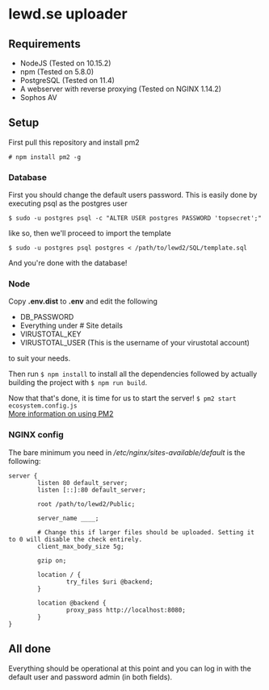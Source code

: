 # lewd.se uploader

## Requirements

* NodeJS (Tested on 10.15.2)
* npm (Tested on 5.8.0)
* PostgreSQL (Tested on 11.4)
* A webserver with reverse proxying (Tested on NGINX 1.14.2)
* Sophos AV

## Setup

First pull this repository and install pm2

`# npm install pm2 -g`

### Database

First you should change the default users password. This is easily done by executing psql as the postgres user

`$ sudo -u postgres psql -c "ALTER USER postgres PASSWORD 'topsecret';"`

like so, then we'll proceed to import the template

`$ sudo -u postgres psql postgres < /path/to/lewd2/SQL/template.sql`

And you're done with the database!

### Node

Copy **.env.dist** to **.env** and edit the following

* DB_PASSWORD
* Everything under # Site details
* VIRUSTOTAL_KEY  
* VIRUSTOTAL_USER (This is the username of your virustotal account)

to suit your needs.

Then run `$ npm install` to install all the dependencies followed by actually building the project with `$ npm run build`. 

Now that that's done, it is time for us to start the server! `$ pm2 start ecosystem.config.js`  
[More information on using PM2](https://pm2.keymetrics.io/)

### NGINX config

The bare minimum you need in _/etc/nginx/sites-available/default_ is the following:

```nginx
server {
        listen 80 default_server;
        listen [::]:80 default_server;

        root /path/to/lewd2/Public;

        server_name ____;

        # Change this if larger files should be uploaded. Setting it to 0 will disable the check entirely.
        client_max_body_size 5g;

        gzip on;

        location / {
                try_files $uri @backend;
        }

        location @backend {
                proxy_pass http://localhost:8080;
        }
}
```

## All done

Everything should be operational at this point and you can log in with the default user and password admin (in both fields).

